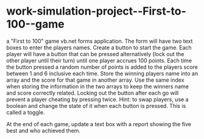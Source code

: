 # work-simulation-project--First-to-100--game

a "First to 100" game vb.net forms application. The form will have two text boxes to enter the players names. Create a button to start the game. Each player will have a button that can be pressed alternatively (lock out the other player until  their turn) until one player accrues 100 points. Each time the button pressed a random number of points is added to the players score between 1 and 6 inclusive each time. Store the winning players name into an array and the score for that game in another array. Use the same index when storing the information in the two arrays to keep the winners name and score correctly related. Locking out the button after each go will prevent a player cheating by pressing twice. Hint:  to swap players, use a boolean and change the state of it when each button is pressed. This is called a toggle.

At the end of each game, update a text box with a report showing the five best and who achieved them. 

